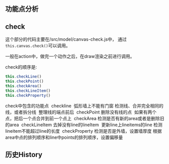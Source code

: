 ## 功能点分析

## check

这个部分的代码主要在/src/model/canvas-check.js中， 通过`this.canvas.check()`可以调用。

一般在action中，做完一个动作之后，在draw渲染之前进行调用。

check的顺序是: 

```javascript
this.checkLine()
this.checkPoint()
this.checkArea()
this.checkLineItem()
this.checkProperty()
```

check中包含的功能点
​	checkline
​		弧形墙上不能有门窗
​		检测线、合并完全相同的线，或者拆分线
​		整理线的端点前后
​	checkPoint
​		删除没有线的点
​		如果有两个点，把后一个点合并到前一个点上
​	checkArea
​		检测是否有新的area或者是删除旧的area
​	checkLineItem
​		去掉没有line的lineItem
​		更新line上lineitems的line
​		检测lineitem不能超过line的长度
​	checkProperty
​		检测是否是外墙，设置墙厚度
​		根据area中点的排列顺序和line中points的排列顺序，设置偏移量





## 历史History